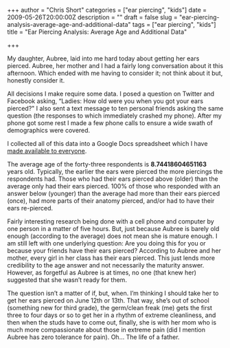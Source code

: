 +++
author = "Chris Short"
categories = ["ear piercing", "kids"]
date = 2009-05-26T20:00:00Z
description = ""
draft = false
slug = "ear-piercing-analysis-average-age-and-additional-data"
tags = ["ear piercing", "kids"]
title = "Ear Piercing Analysis: Average Age and Additional Data"

+++

My daughter, Aubree, laid into me hard today about getting her ears pierced.  Aubree, her mother and I had a fairly long conversation about it this afternoon.  Which ended with me having to consider it; not think about it but, honestly consider it.

<script async src="//pagead2.googlesyndication.com/pagead/js/adsbygoogle.js"></script>
<!-- chrisshort.net Responsive -->
<ins class="adsbygoogle"
     style="display:block"
     data-ad-client="ca-pub-8972983586873269"
     data-ad-slot="1297095894"
     data-ad-format="auto"></ins>
<script>
   (adsbygoogle = window.adsbygoogle || []).push({});
</script>

All decisions I make require some data.  I posed a question on Twitter and Facebook asking, “Ladies: How old were you when you got your ears pierced?"  I also sent a text message to ten personal friends asking the same question (the responses to which immediately crashed my phone).  After my phone got some rest I made a few phone calls to ensure a wide swath of demographics were covered.

I collected all of this data into a Google Docs spreadsheet which I have [made available to everyone](https://docs.google.com/spreadsheets/d/1dT7LEM98_behiHkbEiTkQLgJHMblcOhdyvI9POypOFc/edit?usp=sharing).

The average age of the forty-three respondents is **8.74418604651163** years old.  Typically, the earlier the ears were pierced the more piercings the respondents had.  Those who had their ears pierced above (older) than the average only had their ears pierced.  100% of those who responded with an answer below (younger) than the average had more than their ears pierced (once), had more parts of their anatomy pierced, and/or had to have their ears re-pierced.

<script async src="//pagead2.googlesyndication.com/pagead/js/adsbygoogle.js"></script>
<!-- chrisshort.net Responsive -->
<ins class="adsbygoogle"
     style="display:block"
     data-ad-client="ca-pub-8972983586873269"
     data-ad-slot="1297095894"
     data-ad-format="auto"></ins>
<script>
   (adsbygoogle = window.adsbygoogle || []).push({});
</script>

Fairly interesting research being done with a cell phone and computer by one person in a matter of five hours.  But, just because Aubree is barely old enough (according to the average) does not mean she is mature enough.  I am still left with one underlying question:  Are you doing this for you or because your friends have their ears pierced?  According to Aubree and her mother, every girl in her class has their ears pierced.  This just lends more credibility to the age answer and not necessarily the maturity answer.  However, as forgetful as Aubree is at times, no one (that knew her) suggested that she wasn’t ready for them.

The question isn’t a matter of if, but, when.  I’m thinking I should take her to get her ears pierced on June 12th or 13th.  That way, she’s out of school (something new for third grade), the germ/clean freak (me) gets the first three to four days or so to get her in a rhythm of extreme cleanliness, and then when the studs have to come out, finally, she is with her mom who is much more compassionate about those in extreme pain (did I mention Aubree has zero tolerance for pain).  Oh… The life of a father.